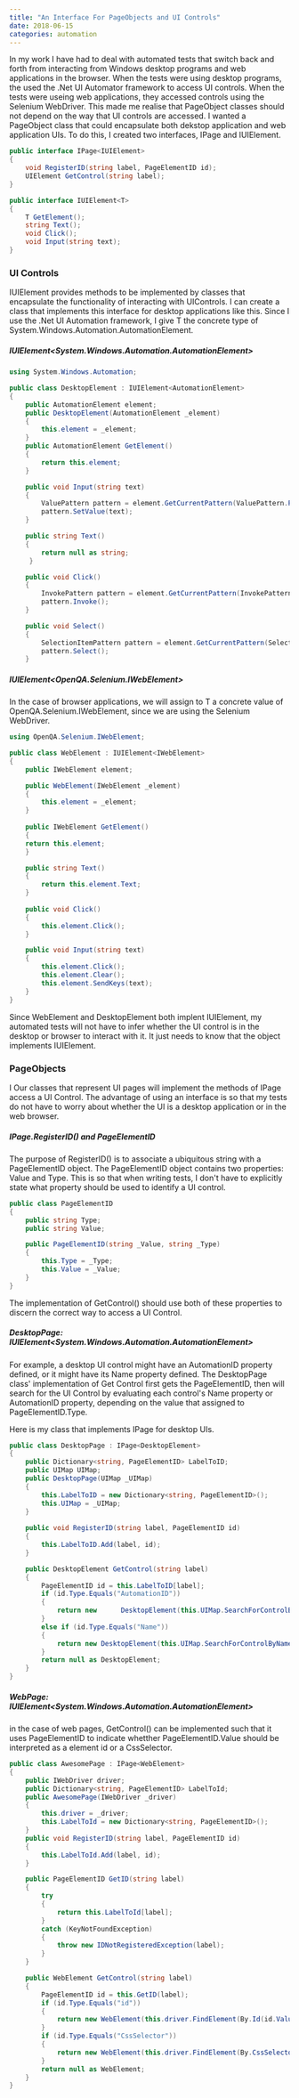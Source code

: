 ```yaml
---
title: "An Interface For PageObjects and UI Controls"
date: 2018-06-15
categories: automation
---
```

In my work I have had to deal with automated tests that switch back and forth from interacting from Windows desktop programs and web applications in the browser. When the tests were using desktop programs, the used the .Net UI Automator framework to access UI controls. When the tests were useing web applications, they accessed controls using the Selenium WebDriver. This made me realise that PageObject classes should not depend on the way that UI controls are accessed. I wanted a PageObject class that could encapsulate both dekstop application and web application UIs. To do this, I created two interfaces, IPage<IUIElement> and IUIElement<T>.



```c#
public interface IPage<IUIElement>
{
	void RegisterID(string label, PageElementID id);	
	UIElement GetControl(string label);
}

public interface IUIElement<T>
{
	T GetElement();
	string Text();
	void Click();
	void Input(string text);
}

```



### UI Controls

IUIElement<T> provides methods to be implemented by classes that encapsulate the functionality of interacting with UIControls. I can create a class that implements this interface for  desktop applications like this. Since I use the .Net UI Automation framework, I give T the concrete type of System.Windows.Automation.AutomationElement.



##### IUIElement<System.Windows.Automation.AutomationElement>

```c#
using System.Windows.Automation;

public class DesktopElement : IUIElement<AutomationElement>
{
	public AutomationElement element;
	public DesktopElement(AutomationElement _element)
	{
		this.element = _element;
	}
	public AutomationElement GetElement()
	{
		return this.element;
	}

	public void Input(string text)
	{
		ValuePattern pattern = element.GetCurrentPattern(ValuePattern.Pattern) as ValuePattern;
		pattern.SetValue(text);
	}

	public string Text()
	{
		return null as string;
     }	

	public void Click()
	{
		InvokePattern pattern = element.GetCurrentPattern(InvokePattern.Pattern)						as InvokePattern;
		pattern.Invoke();
	}

	public void Select()
	{
		SelectionItemPattern pattern = element.GetCurrentPattern(SelectionItemPattern.Pattern) 				as SelectionItemPattern;
		pattern.Select();
	}
```



##### IUIElement<OpenQA.Selenium.IWebElement>

In the case of browser applications, we will assign to T a concrete value of OpenQA.Selenium.IWebElement, since we are using the Selenium WebDriver.



```c#
using OpenQA.Selenium.IWebElement;

public class WebElement : IUIElement<IWebElement>
{
	public IWebElement element;

	public WebElement(IWebElement _element)
	{
		this.element = _element;
	}
	
	public IWebElement GetElement()
	{
	return this.element;
	}

	public string Text()
	{
		return this.element.Text;
	}
	
	public void Click()
    {
    	this.element.Click();
    }

    public void Input(string text)
    {
        this.element.Click();
        this.element.Clear();
        this.element.SendKeys(text);
    }
}
```



Since WebElement and DesktopElement both implent IUIElement, my automated tests will not have to infer whether the UI control is in the desktop or browser to interact with it. It just needs to know that the object implements IUIElement<T>.



### PageObjects

I Our classes that represent UI pages will implement the methods of IPage<UIElement> access a UI Control. The advantage of using an interface is so that  my tests do not have to worry about whether the UI is a desktop application or in the web browser.



##### IPage.RegisterID() and PageElementID

The purpose of RegisterID() is to associate a ubiquitous string with a PageElementID object.   The PageElementID object contains two properties: Value and Type. This is so that when writing tests, I don't have to explicitly state what property should be used to identify a UI control. 



```c#
public class PageElementID
{
    public string Type;
    public string Value;

    public PageElementID(string _Value, string _Type)
    {
        this.Type = _Type;
        this.Value = _Value;
    }
}
```



The implementation of GetControl() should use both of these properties to discern the correct way to access a UI Control. 



##### DesktopPage: IUIElement<System.Windows.Automation.AutomationElement>

For example, a desktop UI control might have an AutomationID property defined, or it might have its Name property defined. The DesktopPage class' implementation of Get Control first gets the PageElementID, then will search for the UI Control by evaluating each control's Name property or AutomationID property, depending on the value that assigned to PageElementID.Type.

Here is my class that implements IPage for desktop UIs. 



```c#
public class DesktopPage : IPage<DesktopElement>
{
	public Dictionary<string, PageElementID> LabelToID;
	public UIMap UIMap;
	public DesktopPage(UIMap _UIMap)
	{
		this.LabelToID = new Dictionary<string, PageElementID>();
		this.UIMap = _UIMap;
	}
	
	public void RegisterID(string label, PageElementID id)
	{
		this.LabelToID.Add(label, id);
	}

	public DesktopElement GetControl(string label)
	{
		PageElementID id = this.LabelToID[label];
		if (id.Type.Equals("AutomationID"))
		{
			return new 		DesktopElement(this.UIMap.SearchForControlById(id.Value).Result);
		}
		else if (id.Type.Equals("Name"))
		{
			return new DesktopElement(this.UIMap.SearchForControlByName(id.Value).Result);
		}
		return null as DesktopElement;
	}
}
```



##### WebPage: IUIElement<System.Windows.Automation.AutomationElement>

in the case of web pages, GetControl() can be implemented such that it uses PageElementID to indicate whetther PageElementID.Value should be interpreted as a element id or a CssSelector. 



```c#
public class AwesomePage : IPage<WebElement>
{
	public IWebDriver driver;
	public Dictionary<string, PageElementID> LabelToId;
	public AwesomePage(IWebDriver _driver)
	{
		this.driver = _driver;
		this.LabelToId = new Dictionary<string, PageElementID>();
	}
	public void RegisterID(string label, PageElementID id)
	{
		this.LabelToId.Add(label, id);
	}

	public PageElementID GetID(string label)
	{
		try
		{
			return this.LabelToId[label];
		}
		catch (KeyNotFoundException)
		{
			throw new IDNotRegisteredException(label);
		}
	}

	public WebElement GetControl(string label)
	{
		PageElementID id = this.GetID(label);
		if (id.Type.Equals("id"))
		{
			return new WebElement(this.driver.FindElement(By.Id(id.Value)));
		}
		if (id.Type.Equals("CssSelector"))
        {
        	return new WebElement(this.driver.FindElement(By.CssSelector(id.Value)));
        }
		return null as WebElement;
	}
}
```

